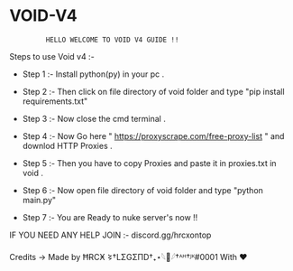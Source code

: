 # VOID-V4
             HELLO WELCOME TO VOID V4 GUIDE !!

Steps to use Void v4 :-

- Step 1 :- Install python(py) in your pc .
 
- Step 2 :- Then click on file directory of void folder and type "pip install requirements.txt" 

- Step 3 :- Now close the cmd terminal . 
 
- Step 4 :- Now Go here " https://proxyscrape.com/free-proxy-list " and downlod HTTP Proxies .  
 
- Step 5 :- Then you have to copy Proxies and paste it in proxies.txt in void .  
 
- Step 6 :- Now open file directory of void folder and type "python main.py"  
 
- Step 7 :- You are Ready to nuke server's now !!  

IF YOU NEED ANY HELP JOIN :- discord.gg/hrcxontop

Credits -> Made by ĦɌCӾ 𒂟†LΣGΣΠD†₊⋆𓆩🥀𓆪†ᴬᴴ†ᴶᴷ#0001 With ❤
